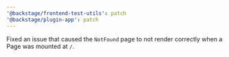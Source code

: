 ```yaml
---
'@backstage/frontend-test-utils': patch
'@backstage/plugin-app': patch
---
```


Fixed an issue that caused the `NotFound` page to not render correctly when a Page was mounted at `/`.
